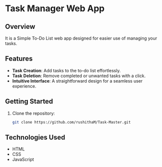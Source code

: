 # Task Manager Web App

## Overview

It is a Simple To-Do List web app designed for easier use of managing your tasks.

## Features

- **Task Creation**: Add tasks to the to-do list effortlessly.
- **Task Deletion**: Remove completed or unwanted tasks with a click.
- **Intuitive Interface**: A straightforward design for a seamless user experience.

## Getting Started

1. Clone the repository:

   ```bash
   git clone https://github.com/rushithaM/Task-Master.git

## Technologies Used
- HTML
- CSS
- JavaScript
